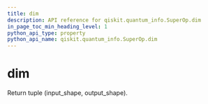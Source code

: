 ```yaml
---
title: dim
description: API reference for qiskit.quantum_info.SuperOp.dim
in_page_toc_min_heading_level: 1
python_api_type: property
python_api_name: qiskit.quantum_info.SuperOp.dim
---
```


# dim

Return tuple (input\_shape, output\_shape).

